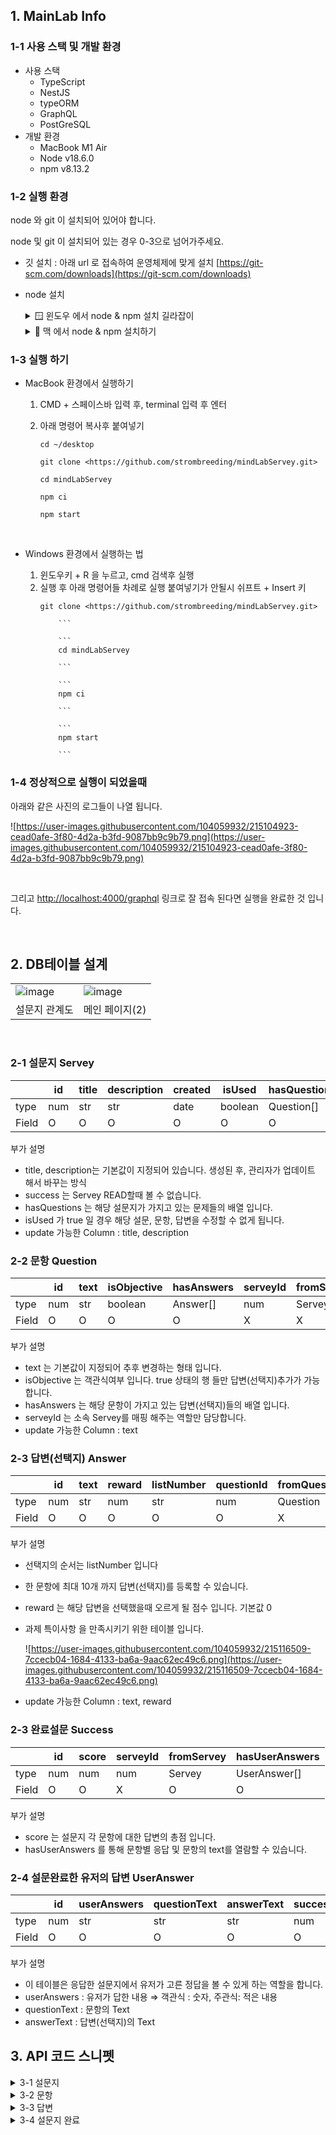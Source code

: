 ## 1. MainLab Info

### 1-1 사용 스택 및 개발 환경

- 사용 스택
  - TypeScript
  - NestJS
  - typeORM
  - GraphQL
  - PostGreSQL
- 개발 환경
  - MacBook M1 Air
  - Node v18.6.0
  - npm v8.13.2

### 1-2 실행 환경

node 와 git 이 설치되어 있어야 합니다.

node 및 git 이 설치되어 있는 경우 0-3으로 넘어가주세요.

- 깃 설치 : 아래 url 로 접속하여 운영체제에 맞게 설치
  [https://git-scm.com/downloads](https://git-scm.com/downloads)
- node 설치
  <details>
  <summary> 🪟 윈도우 에서 node & npm 설치 길라잡이 </summary>
  <div markdown="2">
  <h3>1. 아래 주소로 들어가서 node 를 설치 합니다. </h3>
  <p>https://nodejs.org/ko/download/</p>
      
    <h3>2. 윈도우키 + R 을 누르고 cmd 입력 후 실행</h3>
      
      <p> 아래 명령어 입력 후, v18.x.x 가 나온다면 성공입니다! </p>
      
      </div>
      
  </details>
    
  <details>
    <summary> 🍏 맥 에서 node & npm 설치하기 </summary>
    <div markdown="2">
    <h3>1. 아래 주소로 들어가서 node를 설치합니다</h3>
    <p>https://nodejs.org/ko/download/</p>
    
    <h3>2. 커맨드 + 스페이스 을 누르고 terminal 입력 후 실행</h3>
    
    ```
    node -v
    
    ```
    
    node -v 했을때 v18.x.x 가 나오면 설치 성공!
    
    </div>
    
  </details>

### 1-3 실행 하기

- MacBook 환경에서 실행하기

  1. CMD + 스페이스바 입력 후, terminal 입력 후 엔터
  2. 아래 명령어 복사후 붙여넣기

     ```
     cd ~/desktop

     ```

     ```
     git clone <https://github.com/strombreeding/mindLabServey.git>

     ```

     ```
     cd mindLabServey

     ```

     ```
     npm ci

     ```

     ```
     npm start

     ```

<br>

- Windows 환경에서 실행하는 법

  1.  윈도우키 + R 을 누르고, cmd 검색후 실행
  2.  실행 후 아래 명령어들 차례로 실행
      붙여넣기가 안될시 쉬프트 + Insert 키
      ```
      git clone <https://github.com/strombreeding/mindLabServey.git>

          ```

          ```
          cd mindLabServey

          ```

          ```
          npm ci

          ```

          ```
          npm start

          ```

### 1-4 정상적으로 실행이 되었을때

아래와 같은 사진의 로그들이 나열 됩니다.

![https://user-images.githubusercontent.com/104059932/215104923-cead0afe-3f80-4d2a-b3fd-9087bb9c9b79.png](https://user-images.githubusercontent.com/104059932/215104923-cead0afe-3f80-4d2a-b3fd-9087bb9c9b79.png)

<br>

그리고 [http://localhost:4000/graphql](http://localhost:4000/graphql) 링크로 잘 접속 된다면 실행을 완료한 것 입니다.

<br>

## 2. DB테이블 설계


|  |  |
| ------------------------------------------------------------------------------------------------------------- | -------------------------------------------------------------------------------------------------------------|
| ![image](https://user-images.githubusercontent.com/104059932/215240961-9d135e6f-3dea-4e2d-816e-ee89fc8c950e.png) | ![image](https://user-images.githubusercontent.com/104059932/215240954-e9076d5a-4ecd-4064-a711-3179c25a720a.png)|
| 설문지 관계도 | 메인 페이지(2) |

<br>

### 2-1 설문지 Servey

|       | id  | title | description | created | isUsed  | hasQuestions | success   |
| ----- | --- | ----- | ----------- | ------- | ------- | ------------ | --------- |
| type  | num | str   | str         | date    | boolean | Question[]   | Success[] |
| Field | O   | O     | O           | O       | O       | O            | X         |

부가 설명

- title, description는 기본값이 지정되어 있습니다. 생성된 후, 관리자가 업데이트 해서 바꾸는 방식
- success 는 Servey READ할때 볼 수 없습니다.
- hasQuestions 는 해당 설문지가 가지고 있는 문제들의 배열 입니다.
- isUsed 가 true 일 경우 해당 설문, 문항, 답변을 수정할 수 없게 됩니다.
- update 가능한 Column : title, description

### 2-2 문항 Question

|       | id  | text | isObjective | hasAnswers | serveyId | fromServey |
| ----- | --- | ---- | ----------- | ---------- | -------- | ---------- |
| type  | num | str  | boolean     | Answer[]   | num      | Servey     |
| Field | O   | O    | O           | O          | X        | X          |

부가 설명

- text 는 기본값이 지정되어 추후 변경하는 형태 입니다.
- isObjective 는 객관식여부 입니다. true 상태의 행 들만 답변(선택지)추가가 가능합니다.
- hasAnswers 는 해당 문항이 가지고 있는 답변(선택지)들의 배열 입니다.
- serveyId 는 소속 Servey를 매핑 해주는 역할만 담당합니다.
- update 가능한 Column : text

### 2-3 답변(선택지) Answer

|       | id  | text | reward | listNumber | questionId | fromQuestion |
| ----- | --- | ---- | ------ | ---------- | ---------- | ------------ |
| type  | num | str  | num    | str        | num        | Question     |
| Field | O   | O    | O      | O          | O          | X            |

부가 설명

- 선택지의 순서는 listNumber 입니다
- 한 문항에 최대 10개 까지 답변(선택지)를 등록할 수 있습니다.
- reward 는 해당 답변을 선택했을때 오르게 될 점수 입니다. 기본값 0
- 과제 특이사항 을 만족시키기 위한 테이블 입니다.
  
  ![https://user-images.githubusercontent.com/104059932/215116509-7ccecb04-1684-4133-ba6a-9aac62ec49c6.png](https://user-images.githubusercontent.com/104059932/215116509-7ccecb04-1684-4133-ba6a-9aac62ec49c6.png)
- update 가능한 Column : text, reward

### 2-3 완료설문 Success

|       | id  | score | serveyId | fromServey | hasUserAnswers |
| ----- | --- | ----- | -------- | ---------- | -------------- |
| type  | num | num   | num      | Servey     | UserAnswer[]   |
| Field | O   | O     | X        | O          | O              |

부가 설명

- score 는 설문지 각 문항에 대한 답변의 총점 입니다.
- hasUserAnswers 를 통해 문항별 응답 및 문항의 text를 열람할 수 있습니다.

### 2-4 설문완료한 유저의 답변 UserAnswer

|       | id  | userAnswers | questionText | answerText | successId | fromSuccessId |
| ----- | --- | ----------- | ------------ | ---------- | --------- | ------------- |
| type  | num | str         | str          | str        | num       | Success       |
| Field | O   | O           | O            | O          | O         | X             |

부가 설명

- 이 테이블은 응답한 설문지에서 유저가 고른 정답을 볼 수 있게 하는 역할을 합니다.
- userAnswers : 유저가 답한 내용
  ⇒ 객관식 : 숫자, 주관식: 적은 내용
- questionText : 문항의 Text
- answerText : 답변(선택지)의 Text

## 3. API 코드 스니펫

<details>
<summary> 3-1 설문지  </summary>
<div markdown="2">

설문 생성

```graphql
mutation {
  newServey {
    id
    title
    description
    created
  }
}
```

설문 수정

```graphql
mutation {
  updateServey(
    toChange: {
      serveyId: 1 #수정할 설문지 Id
      title: "수정할 텍스트"
      description: "설문지 설명 텍스트"
    }
  ) {
    id
    title
    description
  }
}
```

설문지 하나 조회

```graphql
query{
  servey(serveyId:1 #찾을 설문지 Id){
    id
    title
    description
    created
    hasQuestions{
      id
      text
      isObjective
    }
  }
}
```

설문지 전체 조회

```graphql
query {
  allServey {
    id
    isUsed
    title
    description
    created
    hasQuestions {
      id
      text
      hasAnswers {
        id
        text
      }
    }
  }
}
```

설문지 삭제 \* 연관된 문항, 답변, 완료답변, 유저답변 모두 삭제

```graphql
mutation{
  deleteServey(inputServeyId:1 #삭제할 설문지 id)
}
```

</div>

</details>

<details>
<summary> 3-2 문항  </summary>
<div markdown="2">

<h2>문항은 servey 조회에서 확인할 수 있습니다. 개별적으로 확인할 수 없습니다.</h2>

문항 생성 및 수정

```graphql
mutation {
  q1: newQuestion(
    createQuestuinInput: {
      fromServeyId: 1 #소속 설문지
      isObjective: true #false = 주관식
    }
  ) {
    id
    text
    isObjective
  }
}
```

문항 수정

```graphql

mutaion{
	qu1:updateQuestion(toChange:{
    questionId:1 #수정할 문항
    text:"하루종일 고단한 하루를 보내고 집에 돌아왔습니다. 특히나 오늘은 직장 상사가 많이 갈궜습니다. 황금 같은 저녁시간, 하루동안 받았던 스트레스를 어떻게 풀으실 예정이죠?"
  }){
    id
    text
  }
}

```

문항 삭제 \* 연관된 답변 모두 삭제

```graphql
mutation {
  deleteQuestion(inputQuestionId: 1)
}
```

</div>

</details>

<details>
<summary> 3-3 답변  </summary>
<div markdown="2">

<h2>답변은 servey 조회에서 확인할 수 있습니다. 개별적으로 확인할 수 없습니다.</h2>

답변 생성 및 수정

```graphql
mutation {
  a1: newAnswer(
    createAnswerInput: {
      questionId: 1 #소속될 문항id
    }
  ) {
    id
    text
  }
}
```

답변 수정

```graphql

mutaion{
	au1: updateAnswer(
    toChange: {
			questionId: 1, #소속된 문항 id
			listNumber: "1", #답변의 번호 Id가 아님
			text: "게임",
			reward: 100 # 문항선택시 점수
		}
  )
}

```

답변 삭제

```graphql
mutation {
  deleteAnswer(inputAnswerId: 1)
}
```

</div>

</details>

<details>
<summary> 3-4 설문지 완료 </summary>
<div markdown="2">

설문완료 생성

```graphql
mutation {
  serveySeccess(
    inputServeyIdAndListNumberOrUserAnswer: {
      serveyId: 1 #완료할 설문지 id
      answerArr: ["2", "3", "1", "green"] #객관식은 listNum, 주관식도 포함OK
    }
  ) {
    id
  }
}
```

설문완료 전부조회

```graphql
query {
  allSuccess {
    id
    #...successProperties
  }
}
```

설문완료 조회

```graphql
query {
  success(
    serialNumber: 731251080337694 #설문완료의 id
  ) {
    score #점수
    hasUserAnswers {
      questionText #문항 제목
      answerText #답변 제목
      userAnswers #사용자의 응답
    }
  }
}
```

설문완료 삭제 \* 연관된 유저응답 삭제

```graphql
mutation{
  deleteSuccess(
		inputSerialNumber: #serialNumber
	)
}
```

</div>

</details>
